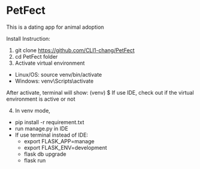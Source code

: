 # PetFect
This is a dating app for animal adoption

Install Instruction:
1. git clone https://github.com/CLI1-chang/PetFect
2. cd PetFect folder
3. Activate virtual environment
  - Linux/OS: source venv/bin/activate 	 	 		
  - Windows: venv\Scripts\activate

After activate, terminal will show: (venv) $
If use IDE, check out if the virtual environment is active or not

4. In venv mode, 
  - pip install -r requirement.txt
  - run manage.py in IDE
  - If use terminal instead of IDE:
      - export FLASK_APP=manage
      - export FLASK_ENV=development
      - flask db upgrade
      - flask run
